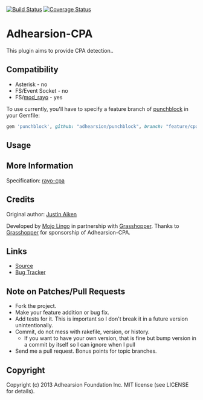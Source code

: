 [![Build Status](https://secure.travis-ci.org/grasshoppergroup/adhearsion-cpa.png?branch=master)](http://travis-ci.org/grasshoppergroup/adhearsion-cpa) [![Coverage Status](https://coveralls.io/repos/grasshoppergroup/adhearsion-cpa/badge.png?branch=master)](https://coveralls.io/r/grasshoppergroup/adhearsion-cpa?branch=master)

# Adhearsion-CPA

This plugin aims to provide CPA detection..

## Compatibility

* Asterisk - no
* FS/Event Socket - no
* FS/[mod_rayo](https://wiki.freeswitch.org/wiki/Mod_rayo) - yes

To use currently, you'll have to specify a feature branch of [punchblock](https://github.com/adhearsion/punchblock/tree/feature/cpa_fax) in your Gemfile:

```ruby
gem 'punchblock', github: "adhearsion/punchblock", branch: "feature/cpa_fax"
```

## Usage

## More Information

Specification: [rayo-cpa](https://github.com/rayo/xmpp/blob/rayo/extensions/inbox/rayo-cpa.xml)

## Credits

Original author: [Justin Aiken](https://github.com/JustinAiken)

Developed by [Mojo Lingo](http://mojolingo.com) in partnership with [Grasshopper](http://http://grasshopper.com/).
Thanks to [Grasshopper](http://http://grasshopper.com/) for sponsorship of Adhearsion-CPA.

## Links

* [Source](https://github.com/grasshoppergroup/adhearsion-cpa)
* [Bug Tracker](https://github.com/grasshoppergroup/adhearsion-cpa/issues)

## Note on Patches/Pull Requests

* Fork the project.
* Make your feature addition or bug fix.
* Add tests for it. This is important so I don't break it in a future version unintentionally.
* Commit, do not mess with rakefile, version, or history.
  * If you want to have your own version, that is fine but bump version in a commit by itself so I can ignore when I pull
* Send me a pull request. Bonus points for topic branches.

## Copyright

Copyright (c) 2013 Adhearsion Foundation Inc. MIT license (see LICENSE for details).
